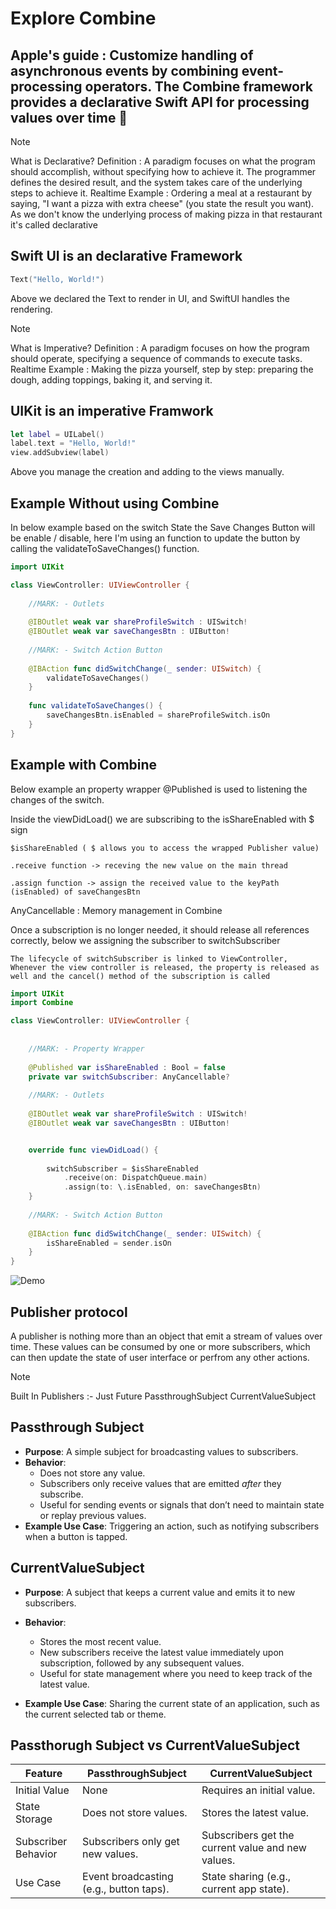 # Explore Combine

## Apple's guide : Customize handling of asynchronous events by combining event-processing operators. The Combine framework provides a declarative Swift API for processing values over time 🤔

> [!Note]
> What is Declarative?
> Definition : A paradigm focuses on what the program should accomplish, without specifying how to achieve it. The programmer defines the desired result, and the system takes care of the underlying steps to achieve it.
> Realtime Example : Ordering a meal at a restaurant by saying, "I want a pizza with extra cheese" (you state the result you want). As we don't know the underlying process of making pizza in that restaurant it's called declarative

## Swift UI is an declarative Framework

``` swift
Text("Hello, World!")
``` 
Above we declared the Text to render in UI, and SwiftUI handles the rendering.

> [!Note]
> What is Imperative?
> Definition : A paradigm focuses on how the program should operate, specifying a sequence of commands to execute tasks.
> Realtime Example : Making the pizza yourself, step by step: preparing the dough, adding toppings, baking it, and serving it.

## UIKit is an imperative Framwork

``` swift
let label = UILabel()
label.text = "Hello, World!"
view.addSubview(label)
```
Above you manage the creation and adding to the views manually.


## Example Without using Combine

In below example based on the switch State the Save Changes Button will be enable / disable, here I'm using an function to update the button by calling the validateToSaveChanges() function. 

```swift
import UIKit

class ViewController: UIViewController {
    
    //MARK: - Outlets
    
    @IBOutlet weak var shareProfileSwitch : UISwitch!
    @IBOutlet weak var saveChangesBtn : UIButton!
    
    //MARK: - Switch Action Button
    
    @IBAction func didSwitchChange(_ sender: UISwitch) {
        validateToSaveChanges()
    }
    
    func validateToSaveChanges() {
        saveChangesBtn.isEnabled = shareProfileSwitch.isOn
    }
}

``` 

## Example with Combine

Below example an property wrapper @Published is used to listening the changes of the switch.

Inside the viewDidLoad() we are subscribing to the isShareEnabled with $ sign 

    $isShareEnabled ( $ allows you to access the wrapped Publisher value)

    .receive function -> receving the new value on the main thread
    
    .assign function -> assign the received value to the keyPath (isEnabled) of saveChangesBtn

AnyCancellable : Memory management in Combine 

Once a subscription is no longer needed, it should release all references correctly, below we assigning the subscriber to switchSubscriber
    
    The lifecycle of switchSubscriber is linked to ViewController, Whenever the view controller is released, the property is released as well and the cancel() method of the subscription is called


```swift
import UIKit
import Combine

class ViewController: UIViewController {
    
    
    //MARK: - Property Wrapper
    
    @Published var isShareEnabled : Bool = false
    private var switchSubscriber: AnyCancellable?
    
    //MARK: - Outlets
    
    @IBOutlet weak var shareProfileSwitch : UISwitch!
    @IBOutlet weak var saveChangesBtn : UIButton!


    override func viewDidLoad() {
        
        switchSubscriber = $isShareEnabled
            .receive(on: DispatchQueue.main)
            .assign(to: \.isEnabled, on: saveChangesBtn)
    }
    
    //MARK: - Switch Action Button
    
    @IBAction func didSwitchChange(_ sender: UISwitch) {
        isShareEnabled = sender.isOn
    }
}

```


![Demo](https://raw.githubusercontent.com/KarthiRasu-iOS/Explore-Combine/master/demo/combine_demo_a.gif)


## Publisher protocol

A publisher is nothing more than an object that emit a stream of values over time.
These values can be consumed by one or more subscribers, which can then update the state of user interface or perfrom any other actions.

> [!Note]
> Built In Publishers :- 
> Just
> Future
> PassthroughSubject
> CurrentValueSubject


## Passthrough Subject 

- **Purpose**: A simple subject for broadcasting values to subscribers.
- **Behavior**:
  - Does not store any value.
  - Subscribers only receive values that are emitted *after* they subscribe.
  - Useful for sending events or signals that don’t need to maintain state or replay previous values.
- **Example Use Case**: Triggering an action, such as notifying subscribers when a button is tapped.

## CurrentValueSubject

- **Purpose**: A subject that keeps a current value and emits it to new subscribers.
- **Behavior**:
    - Stores the most recent value.
    - New subscribers receive the latest value immediately upon subscription, followed by any subsequent values.
    - Useful for state management where you need to keep track of the latest value.
    
- **Example Use Case**: Sharing the current state of an application, such as the current selected tab or theme.


## Passthorugh Subject vs CurrentValueSubject


| Feature  | PassthroughSubject | CurrentValueSubject
| ------------- | ------------- | ------------- |
| Initial Value | None  | Requires an initial value.
| State Storage  | Does not store values.  |  Stores the latest value.
| Subscriber Behavior  | Subscribers only get new values.  |  Subscribers get the current value and new values.
| Use Case | Event broadcasting (e.g., button taps). |  State sharing (e.g., current app state).

